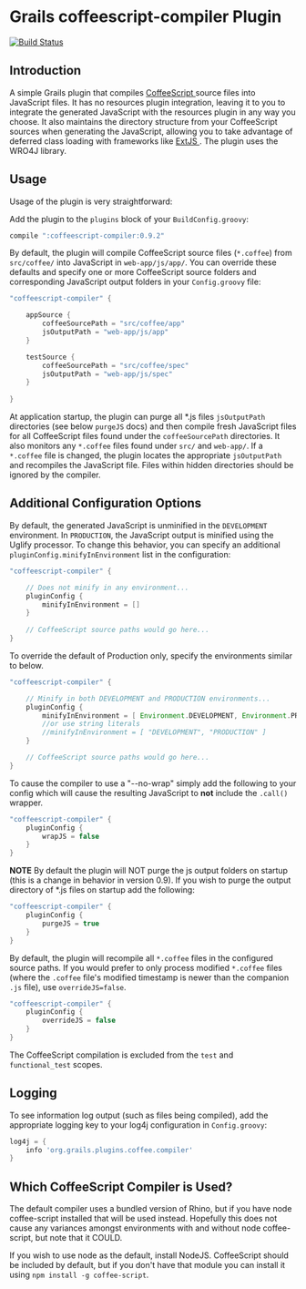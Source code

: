 Grails coffeescript-compiler Plugin
===================================

[![Build Status](https://travis-ci.org/brian428/grails-coffeescript-compiler-plugin.png?branch=master)](https://travis-ci.org/brian428/grails-coffeescript-compiler-plugin)

## Introduction

A simple Grails plugin that compiles [ CoffeeScript ](http://coffeescript.org/) source files into JavaScript files. It has no resources plugin integration, leaving it to you to integrate the generated JavaScript with the resources plugin in any way you choose. It also maintains the directory structure from your CoffeeScript sources when generating the JavaScript, allowing you to take advantage of deferred class loading with frameworks like [ ExtJS ](http://www.sencha.com/products/extjs). The plugin uses the WRO4J library.

## Usage
Usage of the plugin is very straightforward:

Add the plugin to the `plugins` block of your `BuildConfig.groovy`:

```groovy
compile ":coffeescript-compiler:0.9.2"
```

By default, the plugin will compile CoffeeScript source files (`*.coffee`) from `src/coffee/` into JavaScript in `web-app/js/app/`. You can override these defaults and specify one or more CoffeeScript source folders and corresponding JavaScript output folders in your `Config.groovy` file:

```groovy
"coffeescript-compiler" {

	appSource {
		coffeeSourcePath = "src/coffee/app"
		jsOutputPath = "web-app/js/app"
	}

	testSource {
		coffeeSourcePath = "src/coffee/spec"
		jsOutputPath = "web-app/js/spec"
	}
	
}
```

At application startup, the plugin can purge all *.js files `jsOutputPath` directories (see below `purgeJS` docs) and then compile fresh JavaScript files for all CoffeeScript files found under the `coffeeSourcePath` directories. It also monitors any `*.coffee` files found under `src/` and `web-app/`. If a `*.coffee` file is changed, the plugin locates the appropriate `jsOutputPath` and recompiles the JavaScript file. Files within hidden directories should be ignored by the compiler.

## Additional Configuration Options

By default, the generated JavaScript is unminified in the `DEVELOPMENT` environment. In `PRODUCTION`, the JavaScript output is minified using the Uglify processor. To change this behavior, you can specify an additional `pluginConfig.minifyInEnvironment` list in the configuration:

```groovy
"coffeescript-compiler" {

	// Does not minify in any environment...
	pluginConfig {
		minifyInEnvironment = []
	}
	
	// CoffeeScript source paths would go here...
}
```  

To override the default of Production only, specify the environments similar to below.

```groovy
"coffeescript-compiler" {

	// Minify in both DEVELOPMENT and PRODUCTION environments...
	pluginConfig {
		minifyInEnvironment = [ Environment.DEVELOPMENT, Environment.PRODUCTION ]
		//or use string literals
		//minifyInEnvironment = [ "DEVELOPMENT", "PRODUCTION" ]
	}

	// CoffeeScript source paths would go here...
}
```

To cause the compiler to use a "--no-wrap" simply add the following to your config which will cause the resulting JavaScript to **not** include the `.call()` wrapper.

```groovy
"coffeescript-compiler" {
	pluginConfig {
	    wrapJS = false
	}
}
```

**NOTE** By default the plugin will NOT purge the js output folders on startup (this is a change in behavior in version 0.9).  If you wish to purge the output directory of *.js files on startup add the following:

```groovy
"coffeescript-compiler" {
	pluginConfig {
	    purgeJS = true
	}
}
```

By default, the plugin will recompile all `*.coffee` files in the configured source paths. If you would prefer to only process modified `*.coffee` files (where the `.coffee` file's modified timestamp is newer than the companion `.js` file), use `overrideJS=false`.

```groovy
"coffeescript-compiler" {
	pluginConfig {
		overrideJS = false
	}
}
```

The CoffeeScript compilation is excluded from the `test` and `functional_test` scopes.

## Logging

To see information log output (such as files being compiled), add the appropriate logging key to your log4j configuration in `Config.groovy`:

```groovy
log4j = {
	info 'org.grails.plugins.coffee.compiler'
}
```

## Which CoffeeScript Compiler is Used?

The default compiler uses a bundled version of Rhino, but if you have node coffee-script installed that will be used instead.  Hopefully this does not cause any variances amongst environments with and without node coffee-script, but note that it COULD.

If you wish to use node as the default, install NodeJS. CoffeeScript should be included by default, but if you don't have that module you can install it using `npm install -g coffee-script`.

